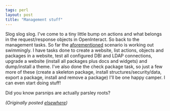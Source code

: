 ```yaml
---
tags: perl
layout: post
title: "Management stuff"
---
```




<p>Slog slog slog. I've come to a tiny little bump on actions and what belongs in the request/response objects in OpenInteract. So back to the management tasks. So far the <a href="http://use.perl.org/~lachoy/journal/2754">aforementioned</a> scenario is working out swimmingly. I have tasks done to create a website, list actions, objects and packages in a website, test all configured DBI and LDAP connections, upgrade a website (install all packages plus docs and widgets) and dump/install a theme. I've also done the check package task, so just a few more of these (create a skeleton package, install structures/security/data, export a package, install and remove a package) I'll be one happy camper. I can even start doing stuff!</p> 

<p>Did you know parsnips are actually parsley roots?</p>

<p>
<p><em>(Originally posted <a href="http://use.perl.org/~lachoy/journal/2979">elsewhere</a>)</em></p>


